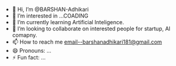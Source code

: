 - 👋 Hi, I’m @BARSHAN-Adhikari
- 👀 I’m interested in ...COADING
- 🌱 I’m currently learning Artificial Inteligence.
- 💞️ I’m looking to collaborate on interested people for startup, AI comapny.
- 📫 How to reach me email--barshanadhikari181@gmail.com 
- 😄 Pronouns: ...
- ⚡ Fun fact: ...

<!---
BARSHAN-A/BARSHAN-A is a ✨ special ✨ repository because its `README.md` (this file) appears on your GitHub profile.
You can click the Preview link to take a look at your changes.
--->
